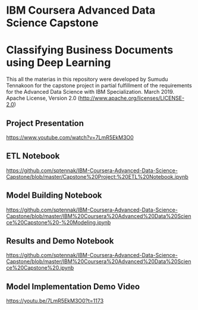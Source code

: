 # IBM Coursera Advanced Data Science Capstone
# Classifying Business Documents using Deep Learning

This all the materias in this repository were developed by Sumudu Tennakoon for the capstone project in partial fulfillment of the requirements for the Advanced Data Science with IBM Specialization. 
March 2019. 
Apache License, Version 2.0 (http://www.apache.org/licenses/LICENSE-2.0)

## Project Presentation
https://www.youtube.com/watch?v=7LmR5EkM3O0

## ETL Notebook
https://github.com/sptennak/IBM-Coursera-Advanced-Data-Science-Capstone/blob/master/Capstone%20Project:%20ETL%20Notebook.ipynb

## Model Building Notebook
https://github.com/sptennak/IBM-Coursera-Advanced-Data-Science-Capstone/blob/master/IBM%20Coursera%20Advanced%20Data%20Science%20Capstone%20-%20Modeling.ipynb

## Results and Demo Notebook
https://github.com/sptennak/IBM-Coursera-Advanced-Data-Science-Capstone/blob/master/IBM%20Coursera%20Advanced%20Data%20Science%20Capstone%20.ipynb

## Model Implementation Demo Video
https://youtu.be/7LmR5EkM3O0?t=1173
